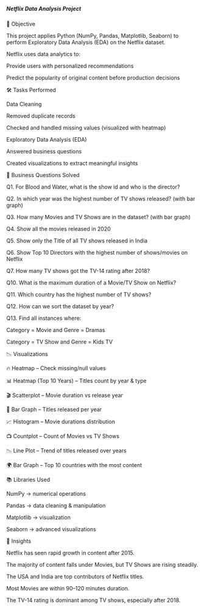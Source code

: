 ##### Netflix Data Analysis Project

🎯 Objective

This project applies Python (NumPy, Pandas, Matplotlib, Seaborn) to perform Exploratory Data Analysis (EDA) on the Netflix dataset.

Netflix uses data analytics to:

Provide users with personalized recommendations

Predict the popularity of original content before production decisions

🛠️ Tasks Performed

Data Cleaning

Removed duplicate records

Checked and handled missing values (visualized with heatmap)

Exploratory Data Analysis (EDA)

Answered business questions

Created visualizations to extract meaningful insights

📌 Business Questions Solved

Q1. For Blood and Water, what is the show id and who is the director?

Q2. In which year was the highest number of TV shows released? (with bar graph)

Q3. How many Movies and TV Shows are in the dataset? (with bar graph)

Q4. Show all the movies released in 2020

Q5. Show only the Title of all TV shows released in India

Q6. Show Top 10 Directors with the highest number of shows/movies on Netflix

Q7. How many TV shows got the TV-14 rating after 2018?

Q10. What is the maximum duration of a Movie/TV Show on Netflix?

Q11. Which country has the highest number of TV shows?

Q12. How can we sort the dataset by year?

Q13. Find all instances where:

Category = Movie and Genre = Dramas

Category = TV Show and Genre = Kids TV

📉 Visualizations

🔥 Heatmap – Check missing/null values

📊 Heatmap (Top 10 Years) – Titles count by year & type

🎬 Scatterplot – Movie duration vs release year

📅 Bar Graph – Titles released per year

📈 Histogram – Movie durations distribution

📺 Countplot – Count of Movies vs TV Shows

📉 Line Plot – Trend of titles released over years

🌍 Bar Graph – Top 10 countries with the most content

📚 Libraries Used

NumPy → numerical operations

Pandas → data cleaning & manipulation

Matplotlib → visualization

Seaborn → advanced visualizations

🚀 Insights

Netflix has seen rapid growth in content after 2015.

The majority of content falls under Movies, but TV Shows are rising steadily.

The USA and India are top contributors of Netflix titles.

Most Movies are within 90–120 minutes duration.

The TV-14 rating is dominant among TV shows, especially after 2018.


